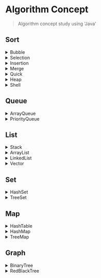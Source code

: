 # Algorithm Concept
> Algorithm concept study using 'Java'

## Sort

<details>
  <summary>Bubble</summary>
  
  ---
  #### [Bubble](https://github.com/leeheefull/Algorithms/tree/master/Concept/src/sort/Bubble.java)
  ```java
  public Bubble(int[] arr) {
    this.arr = arr;
    this.size = arr.length;
  }
  ```
  ```java
  public void sort() {
    int n = size;
    for(int i=n-1; 0<i; i--)
      for(int j=0; j<i; j++)
        if(arr[j] > arr[j+1])    
          swap(j, j+1);
  }
  ```
  ```java
  private void swap(int x, int y) {
    int tmp = arr[x];
    arr[x] = arr[y];
    arr[y] = tmp;
  }
  ```
  ---
</details>

<details>
  <summary>Selection</summary>
  
  ---
  #### [Selection](https://github.com/leeheefull/Algorithms/tree/master/Concept/src/sort/Selection.java)
  ```java
  public Selection(int[] arr) {
    this.arr = arr;
    this.size = arr.length;
  }
  ```
  ```java
  public void sort() {
    int n = size;
    for(int i=0; i<n-1; i++) {
      int min = i;
      for(int j=i+1; j<n; j++)
        if(arr[j] < arr[min])
          min = j;
      swap(min, i);
    }
  }
  ```
  ```java
  private void swap(int x, int y) {
    int tmp = arr[x];
    arr[x] = arr[y];
    arr[y] = tmp;
  }
  ```
  ---
</details>

<details>
  <summary>Insertion</summary>
  
  ---
  #### [Insertion](https://github.com/leeheefull/Algorithms/tree/master/Concept/src/sort/Insertion.java)
  ```java
  public Insertion(int[] arr) {
    this.arr = arr;
    this.size = arr.length;
  }
  ```
  ```java
  public void sort() {
    int n = size;
    for(int i=1; i<n; i++) {
      int key = arr[i];
      int j = i-1;
      while(j>=0 && arr[j]>key) {
        arr[j+1] = arr[j];
        j--;
      }
      arr[j+1] = key;
    }
  }
  ```
  ---
</details>

<details>
  <summary>Merge</summary>
  
  ---
  #### [Merge](https://github.com/leeheefull/Algorithms/tree/master/Concept/src/sort/Merge.java)
  ```java
  public Merge(int[] arr) {
    this.arr = arr;
    this.left = 0;
    this.right = arr.length-1;
  }
  ```
  ```java
  public void sort() {
    sort(left, right);
  }
  ```
  ```java
  private void sort(int left, int right){
    int mid = (left+right)/2;

    if(left<right) {
      sort(left, mid);
      sort(mid+1, right);

      merge(left, mid, right);
    }
  }
  ```
  ```java
  private void merge(int left, int mid, int right){

    int[] sorted = new int[arr.length];
    int i = left;
    int j = mid+1;
    int k = left;

    while(k <= right) {
      if(mid < i)               sorted[k++] = arr[j++];
      else if(right < j)        sorted[k++] = arr[i++];
      else if(arr[j] < arr[i])  sorted[k++] = arr[j++];
      else                      sorted[k++] = arr[i++];
    }
    for (k = left; k <= right; k++)
      arr[k] = sorted[k];
  }
  ```
  ---
</details>

<details>
  <summary>Quick</summary>
  
  ---
  #### [Quick](https://github.com/leeheefull/Algorithms/tree/master/Concept/src/sort/Quick.java)
  ```java
  public Quick(int[] arr) {
    this.arr = arr;
    this.left = 0;
    this.right = arr.length-1;
  }
  ```
  ```java
  public void sort() {
    sort(left, right);
  }
  ```
  ```java
  private void sort(int left, int right) {

    if(left<right) {
      int pivot = partition(left, right);

      sort(left, pivot-1);
      sort(pivot+1, right);
    }
  }
  ```
  ```java
  private int partition(int left, int right) {
    int pivot = arr[right];
    int i = left-1;

    for(int j=left; j<=right-1; j++)
      if(arr[j]<=pivot)
        swap(++i, j);

    swap(i+1, right);
    return i+1;
  }
  ```
  ```java
  private void swap(int x, int y) {
    int tmp = arr[x];
    arr[x] = arr[y];
    arr[y] = tmp;
  }
  ```
  ---
</details>

<details>
  <summary>Heap</summary>
  
  ---
  #### Heap
  ```
  Not yet
  ```
  ---
</details>

<details>
  <summary>Shell</summary>
  
  ---
  #### Shell
  ```
  Not yet
  ```
  ---
</details>


## Queue

<details>
  <summary>ArrayQueue</summary>
  
  ---
  #### [ArrayQueue](https://github.com/leeheefull/Algorithms/tree/master/Concept/src/queue/ArrayQueue.java)
  ```java
  public ArrayQueue(int size) {
    this.front = 0;
    this.back = -1;
    this.size = size;
    this.queue = new Object[size];
  }
  ```
  ```java
  public boolean isEmpty() {
    return (front==back+1);
  }
  ```
  ```java
  public boolean isFull() {
    return (back==size-1);
  }
  ```
  ```java
  public void enqueue(Object item) {
    if(isFull())
      System.out.println("stack overflow");
    else 
      queue[++back] = item;
  }
  ```
  ```java
  public Object dequeue() {
    if(isEmpty()) {
      System.out.println("stack underflow");
      return 0;
    }
    else
      return queue[front++];
  }
  ```
  ```java
  public Object peek() {
    if(isEmpty()) {
      System.out.println("stack underflow");
      return 0;
    }
    else
      return queue[front];
  }
  ```
  ```java
  public String toString() {
    String str = "[";
    for(int i=front; i<=back; i++) {
      str += queue[i];
      if(i<back)
        str += ", ";
    }
    return str + "]";
  }
  ```
  ---
</details>

<details>
  <summary>PriorityQueue</summary>
  
  --- 
  #### PriorityQueue
  ```
  Not yet
  ```
  ---
</details>


## List

<details>
  <summary>Stack</summary>
  
  ---
  #### [Stack](https://github.com/leeheefull/Algorithms/tree/master/Concept/src/list/Stack.java)
  ```java
  public Stack(int size) {
    this.top = -1;
    this.size = size;
    stack = new Object[size];
  }
  ```
  ```java
  public boolean isEmpty() {
    return (top==-1);
  }
  ```
  ```java
  public boolean isFull() {
    return (size-1<=top);
  }
  ```
  ```java
  public void push(Object item) {
    if(isFull())
      System.out.println("stack overflow");
    else
      stack[++top] = item;
  }
  ```
  ```java
  public Object pop() {
    if(isEmpty()) {
      System.out.println("stack underflow");
      return 0;
    }
    else
      return stack[top--];
  }
  ```
  ```java
  public Object peek() {
    if(isEmpty()) {
      System.out.println("stack underflow");
      return 0;
    }
    else
      return stack[top];
  }
  ```
  ```java
  public String toString() {
    String str = "[";
    for(int i=top; 0<=i; i--) {
      str += stack[i];
      if(1<=i)
        str += ", ";
    }
    return str + "]";
  }
  ```
  ---
</details>

<details>
  <summary>ArrayList</summary>
  
  ---
  #### [ArrayList](https://github.com/leeheefull/Algorithms/tree/master/Concept/src/list/ArrayList.java)
  > Init
  ```java
  public ArrayList() {
    this.size = 0;
    this.elementData = new Object[100];
  }
  ```
  > Add front of the list
  ```java
  public boolean addFirst(Object element) {
    add(0, element);
    return true;
  }
  ```
  > Add behind of the list
  ```java
  public boolean addLast(Object element) {
    elementData[size++] = element;
    return true;
  }
  ```
  > Add element to the index
  ```java
  public boolean add(int index, Object element) {
    for(int i=size-1; index<=i; i--)
      elementData[i+1] = elementData[i];
    elementData[index] = element;
    size++;
    return true;
  }
  ```
  > Print array list
  ```java
  public String toString() {
    String str = "[";
    for(int i=0; i<size; i++) {
      str += elementData[i];
      if(i<size-1)
        str += ", ";
    }
    return str + "]";
  }
  ```
  > Remove element located at index
  ```java
  public Object remove(int index) {
    Object removed = elementData[index];
    for(int i=index; i<=size-1; i++)
      elementData[i] = elementData[i+1];

    size--;
    elementData[size] = null;
    return removed;
  }
  ```
  > Remove front of the list
  ```java
  public Object removeFirst() {
    return remove(0);
  }
  ```
  > Remove behind of the list
  ```java
  public Object removeLast() {
    return remove(size-1);
  }
  ```
  > Get element to the index
  ```java
  public Object get(int index) {
    return elementData[index];
  }
  ```
  > Print array list size 
  ```java
  public int size() {
    return size;
  }
  ```
  > Find element and get the index
  ```java
  public int indexOf(Object o) {
    for(int i=0; i<size; i++)
      if(o.equals(elementData[i]))
        return i;

    return -1;
  }
  ```
  > Loop object
  ```java
  public ListIterator listIterator() {
    return new ListIterator();
  }
  ```
  #### Iterator
  > Init
  ```java
  public ListIterator() {
    this.nextIndex = 0;
  }
  ```
  > Return next index
  ```java
  public Object next() {
    return elementData[nextIndex++];
  }
  ```
  > Check if there is element at the next index
  ```java
  public boolean hasNext() {
    return nextIndex<size();
  }
  ```
  > Return previous index
  ```java
  public Object previous() {
    return elementData[--nextIndex];
  }
  ```
  > Check if there is element at the behind index
  ```java
  public boolean hasPrevious() {
    return 0<nextIndex;
  }
  ```
  > Add element at list 
  ```java
  public void add(Object element) {
    ArrayList.this.add(nextIndex++, element);
  }
  ```
  > Remove element at List
  ```java
  public void remove() {
    ArrayList.this.remove(nextIndex-1);
    nextIndex--;
  }
  ```
  ---
</details>

<details>
  <summary>LinkedList</summary>
  
  ---
  #### [LinkedList](https://github.com/leeheefull/Algorithms/tree/master/Concept/src/list/LinkedList.java)
  > Node
  ```java
  public class Node {
    private Object data;
    private Node next;

    public Node() {
      this.data = null;
      this.next = null;
    }

    public Node(Object input) {
      this.data = input;
      this.next = null;
    }

    public String toString() {
      return String.valueOf(this.data);
    }
  }
  ```
  > Init
  ```java
  public LinkedList() {
    this.size = 0;
  }
  ```
  > Add front of the list
  ```java
  public void addFirst(Object input) {
    Node newNode = new Node(input);
    newNode.next = head;
    head = newNode;

    size++;
    if(head.next == null)
      tail = head;
  }
  ```
  > Add behind of the list
  ```java
  public void addLast(Object input) {
    Node newNode = new Node(input);
    if(size == 0)
      addFirst(input);
    else {
      tail.next = newNode;
      tail = newNode;
      size++;
    }
  }
  ```
  > Find node by index
  ```java
  Node node(int index) {
    Node x = head;
    for(int i=0; i<index; i++)
      x = x.next;
    return x;
  }
  ```
  > Add data
  ```java
  public void add(int index, Object input) {
    if(index == 0)
      addFirst(input);
    else {
      Node tmp1 = node(index-1);
      Node tmp2 = tmp1.next;

      Node newNode = new Node(input);
      tmp1.next = newNode;
      newNode.next = tmp2;
      size++;
      if(newNode.next == null)
        tail = newNode;
    }
  }
  ```
  > Print linked list
  ```java
  public String toString() {
    if(head == null)
      return "[]";
    Node tmp = head;
    String str = "[";

    while(tmp.next != null) {
      str += tmp.data + " -> ";
      tmp = tmp.next;
    }
    str += tmp.data;

    return str + "]";
  }
  ```
  > Remove front of the list
  ```java
  public Object removeFirst() {
    Node tmp = head;
    head = head.next;
    Object returnData = tmp.data;
    tmp = null;
    size--;
    return returnData;
  }
  ```
  > Remove data
  ```java
  public Object remove(int index) {
    if(index==0)
      return removeFirst();

    Node tmp = node(index-1);
    Node toDoDeleted = tmp.next;

    tmp.next = tmp.next.next;
    Object returnData = toDoDeleted.data;

    if(toDoDeleted == tail)
      tail = tmp;

    toDoDeleted = null;
    size--;
    return returnData;
  }
  ```
  > Remove behind of the list
  ```java
  public Object removeLast() {
    return remove(size-1);
  }
  ```
  > get list size
  ```java
  public int size() {
    return size;
  }
  ```
  > get data to the index
  ```java
  public Object get(int index) {
    Node tmp = node(index);
    return tmp.data;
  }
  ```
  > get index to the data
  ```java
  public int indexOf(Object data) {
    Node tmp = head;
    int index = 0;

    while(tmp.data != data) {
      tmp = tmp.next;
      index++;
      if(tmp == null)
        return -1;
    }
    return index;
  }
  ```
  > Iterator
  ```java
  public ListIterator listIterator() {
    return new ListIterator();
  }
  ```
  ---
  ```java
  public class ListIterator{
    private Node next;
    private Node lastReturned;
    private int nextIndex;

    public ListIterator() {
      this.next = head;
      this.nextIndex = 0;
    }

    public Object next() {
      lastReturned = next;
      next = next.next;
      nextIndex++;

      return lastReturned.data;
    }

    public boolean hasNext() {
      return nextIndex<size();
    }

    public void add(Object input) {
      Node newNode = new Node(input);

      if(lastReturned == null) {
        head = newNode;
        newNode.next = next;
      }
      else {
        lastReturned.next = newNode;
        newNode.next = next;
      }
      lastReturned = newNode;
      nextIndex++;
      size++;
    }

    public void remove() {
      if(nextIndex == 0)
        throw new IllegalStateException();
      LinkedList.this.remove(nextIndex-1);
      nextIndex--;
    }
  }
  ```
  ---
</details>

<details>
  <summary>Vector</summary>
  
  ---
  #### Vector
  ```
  Not yet
  ```
  ---
</details>

  
## Set

<details>
  <summary>HashSet</summary>
  
  ---
  #### HashSet
  ```
  Not yet
  ```
  ---
</details>

<details>
  <summary>TreeSet</summary>
  
  ---
  #### TreeSet
  ```
  Not yet
  ```
  ---
</details>


## Map

<details>
  <summary>HashTable</summary>
  
  ---
  #### HashTable
  ```
  Not yet
  ```
  ---
</details>

<details>
  <summary>HashMap</summary>
  
  ---
  #### HashMap
  ```
  Not yet
  ```
  ---
</details>

<details>
  <summary>TreeMap</summary>
  
  ---
  #### TreeMap
  ```
  Not yet
  ```
  ---
</details>


## Graph

<details>
  <summary>BinaryTree</summary>
  
  ---
  #### [BinaryTree](https://github.com/leeheefull/Algorithms/tree/master/Concept/src/graph/BinaryTree.java)
  ```java
  public BinaryTree() {}
  ```
  ```java
  private class Node {
    private K key;
    private V value;
    private Node left, right;
		
    public Node(K k, V v) {
      this.key = k;
      this.value = v;
    }
  }
  private Node root;
  ```
  ```java
  private Node insert(Node node, K k, V v) {
    if (node == null) return new Node(k, v);
    int cmp = k.compareTo(node.key);
    if (cmp < 0) node.left = insert(node.left, k, v);
    else if (cmp > 0) node.right = insert(node.right, k, v);
    else node.value = v;
    return node;
  }
	
  public void insert(K k, V v) {
    root = insert(root, k, v);
  }
  ```
  ```java
  private Node search(Node node, K k) {
    if (node == null) return null;
    int cmp = k.compareTo(node.key);
    if (cmp < 0) return search(node.left, k);
    else if (cmp > 0) return search(node.right, k);
    else return node;
  }
	
  public Node search(K k) {
    return search(root, k);
  }
  ```
  ```java
  private void inOrder(Node node) {
    if(node == null) return;
    inOrder(node.left);
    System.out.print(node.key + " ");
    inOrder(node.right);
  }
	
  public void inOrder() {
    System.out.print("In-order : ");
    inOrder(root);
    System.out.println("");
  }
  ```
  ```java
  private int height(Node node) {
    if(node == null) return -1;
    return 1 + Math.max(height(node.left), height(node.right));
  }
	
  public int height() {
    return height(root);
  }
  ```
  ```java
  public K getRootKey() {
    return root.key;
  }
  ```
  ```java
  public V getValue(Node node) {
    return node.value;
  }
  ```
  ---
</details>

<details>
  <summary>RedBlackTree</summary>
  
  ---
  #### [RedBlackTree](https://github.com/leeheefull/Algorithms/tree/master/Concept/src/graph/RedBlackTree.java)
```java
private static final boolean RED = true;
private static final boolean BLACK = false;

public RedBlackTree() {}
```
```java
private class Node {
private K key;
private V value;
private Node left, right;
private boolean color;

	public Node(K k, V v, boolean color) {
		this.key = k;
		this.value = v;
		this.color = color;
	}
}
private Node root;
```
```java
private Node insert(Node node, K k, V v) {
	if(node == null)
		return new Node(k, v, RED);
	int cmp = k.compareTo(node.key);
	if(cmp < 0)
		node.left = insert(node.left, k, v);
	else if(0 < cmp)
		node.right = insert(node.right, k, v);
	else
		node.value = v;

	if(isRed(node.right) && !isRed(node.left))
		node = rotateLeft(node);
	if(isRed(node.left) && isRed(node.left.left))
		node = rotateRight(node);
	if(isRed(node.left) && isRed(node.right))
		filpColors(node);
	return node;
}

public void insert(K k, V v) {
	root = insert(root, k, v);
	root.color = BLACK;
}
```
```java
private Node search(Node node, K k) {
	if(node == null)
		return null;
	int cmp = k.compareTo(node.key);
	if(cmp < 0)
		return search(node.left, k);
	else if(0 < cmp)
		return search(node.right, k);
	else
		return node;
}

public Node search(K k) {
	return search(root, k);
}
```
```java
private Node rotateLeft(Node h) {
	Node x = h.right;
	h.right = x.left;
	x.left = h;
	x.color = h.color;
	h.color = RED;
	return x;
}
```
```java
private Node rotateRight(Node h) {
	Node x = h.left;
	h.left = x.right;
	x.right = h;
	x.color = h.color;
	h.color = RED;
	return x;
}
```
```java
private void filpColors(Node h) {
	h.color = RED;
	h.left.color = BLACK;
	h.right.color = BLACK;
}
```
```java
private boolean isRed(Node x) {
	if(x == null)
		return false;
	return x.color = RED;
}
```
```java
private void inOrder(Node node) {
	if(node == null)
		return;
	inOrder(node.left);
	System.out.print(node.key + " ");
	inOrder(node.right);
}

public void inOrder() {
	System.out.print("In-order: ");
	inOrder(root);
	System.out.println();
}
```
```java
private int height(Node node) {
	if(node == null)
		return -1;
	return 1 + Math.max(height(node.left), height(node.right));
}

public int height() {
	return height(root);
}
```
```java
public K getRootKey() {
	return root.key;
}
```
```java
public V getValue(Node node) {
	return node.value;
}
```
  ---
</details>